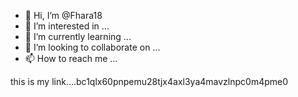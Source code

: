 - 👋 Hi, I’m @Fhara18
- 👀 I’m interested in ...
- 🌱 I’m currently learning ...
- 💞️ I’m looking to collaborate on ...
- 📫 How to reach me ...

<!---
Fhara18/Fhara18 is a ✨ special ✨ repository because its `README.md` (this file) appears on your GitHub profile.
You can click the Preview link to take a look at your changes.
--->this is my link....bc1qlx60pnpemu28tjx4axl3ya4mavzlnpc0m4pme0
